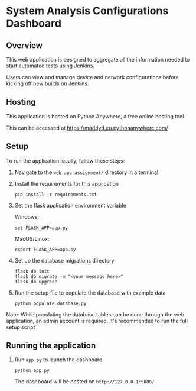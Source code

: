 # System Analysis Configurations Dashboard

## Overview
This web application is designed to aggregate all the information needed to start automated tests using Jenkins.

Users can view and manage device and network configurations before kicking off new builds on Jenkins.

## Hosting
This application is hosted on Python Anywhere, a free online hosting tool.

This can be accessed at https://maddyd.eu.pythonanywhere.com/

## Setup
To run the application locally, follow these steps:

1. Navigate to the `web-app-assignment/` directory in a terminal
2. Install the requirements for this application
    ```commandline
    pip install -r requirements.txt
    ```
3. Set the flask application environment variable

    Windows:
    ```commandline
    set FLASK_APP=app.py
    ```
    MacOS/Linux:
    ```commandline
    export FLASK_APP=app.py
    ```
    
    
4. Set up the database migrations directory
    ```commandline
    flask db init
    flask db migrate -m "<your message here>"
    flask db upgrade
    ```

5. Run the setup file to populate the database with example data
    ```commandline
    python populate_database.py
    ```
Note: While populating the database tables can be done through the web application, an admin account is required.
It's recommended to run the full setup script
## Running the application

1. Run `app.py` to launch the dashboard
    ```commandline
    python app.py
    ```
    The dashboard will be hosted on `http://127.0.0.1:5000/`